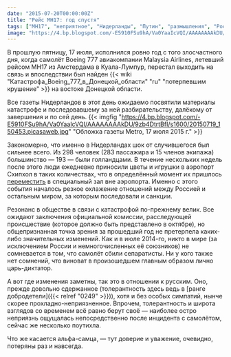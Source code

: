 ```yaml
---
date: "2015-07-20T00:00:00Z"
title: "Рейс MH17: год спустя"
tags: ["MH17", "неприятное", "Нидерланды", "Путин", "размышления", "Россия", "самолёты", "СМИ"]
image: "https://4.bp.blogspot.com/-E5910FSu9hA/Va0YaaIcVQI/AAAAAAAAkDU/9zb4DtrtBfI/s1600/20150719_150453.picasaweb.jpg"
---
```


В прошлую пятницу, 17 июля, исполнился ровно год с того злосчастного дня, когда самолёт Boeing 777 авиакомпании Malaysia Airlines, летевший рейсом MH17 из Амстердама в Куала-Лумпур, перестал выходить на связь и впоследствии был найден {{< wiki "Катастрофа_Boeing_777_в_Донецкой_области" "ru" "потерпевшим крушение" >}} на востоке Донецкой области.

Все газеты Нидерландов в этот день ожидаемо посвятили материалы катастрофе и последовавшему за ней разбирательству, далёкому от завершения и по сей день.
{{< imgfig "https://4.bp.blogspot.com/-E5910FSu9hA/Va0YaaIcVQI/AAAAAAAAkDU/9zb4DtrtBfI/s1600/20150719_150453.picasaweb.jpg" "Обложка газеты Metro, 17 июля 2015 г." >}}

<!--more-->

Закономерно, что именно в Нидерландах шок от случившегося был сильнее всего. Из 298 человек (283 пассажира и 15 членов экипажа) большинство — 193 — были голландцами. В течение нескольких недель после этого люди ежедневно приносили цветы и игрушки в аэропорт Схипхол в таких количествах, что в определённый момент их пришлось [переместить](http://www.metronieuws.nl/binnenland/2014/08/nieuwe-herdenkingsplek-mh17-schiphol-geopend) в специальный зал вне аэропорта. Именно с этого события началось резкое охлажение отношений между Россией и остальным миром, за которым последовали и санкции.

Резонанс в обществе в связи с катастрофой по-прежнему велик. Все ожидают заключения официальной комиссии, расследующей происшествие (которое должно быть представлено в октябре), но общепризнанная точка зрения за прошедший год не претерпела каких-либо значительных изменений. Как и в июле 2014-го, никто в мире (за исключением России и немногочисленных её союзников) не сомневается в том, что самолёт сбили сепаратисты. Ни у кого также нет сомнений, что виноват в произошедшем главным образом лично царь-диктатор.

А вот где изменения заметны, так это в отношении к русским. Оно, прежде довольно сдержанное (толерантность здесь ведь в [ранге добродетели]({{< relref "0249" >}})), хотя и без особых симпатий, нынче скорее прохладно-неприязненное. Впрочем, толерантность и широта взглядов со временем всё равно берут своё — наиболее остро неприязнь ощущалась непосредственно после инцидента с самолётом, сейчас же несколько поутихла.

Что же касается альфа-самца, — тут доверие и уважение, очевидно, потеряны раз и навсегда.
